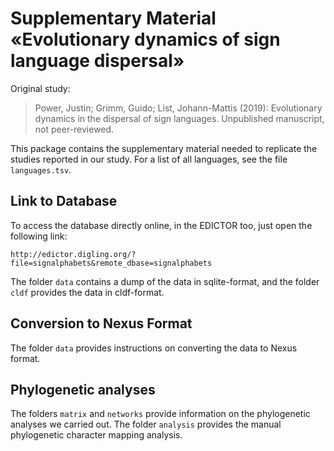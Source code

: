 # Supplementary Material «Evolutionary dynamics of sign language dispersal»

Original study:

> Power, Justin; Grimm, Guido; List, Johann-Mattis (2019): Evolutionary dynamics in the dispersal of sign languages. Unpublished manuscript, not peer-reviewed.

This package contains the supplementary material needed to replicate the studies reported in
our study. For a list of all languages, see the file `languages.tsv`.

## Link to Database

To access the database directly online, in the EDICTOR too, just open the following link:

```
http://edictor.digling.org/?file=signalphabets&remote_dbase=signalphabets
```

The folder `data` contains a dump of the data in sqlite-format, and the folder `cldf` provides the data in cldf-format.

## Conversion to Nexus Format

The folder `data` provides instructions on converting the data to Nexus format.

## Phylogenetic analyses

The folders `matrix` and `networks` provide information on the phylogenetic analyses we carried out. The folder `analysis` provides the manual phylogenetic character mapping analysis.





